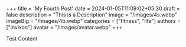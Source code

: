 +++
title = 'My Fourth Post'
date = 2024-01-05T11:09:02+05:30
draft = false
description = "This is a Description"
image = "/images/4s.webp"
imageBig = "/images/4b.webp"
categories = ["fitness", "life"]
authors = ["invixon"]
avatar = "/images/avatar.webp"
+++

Test Content
